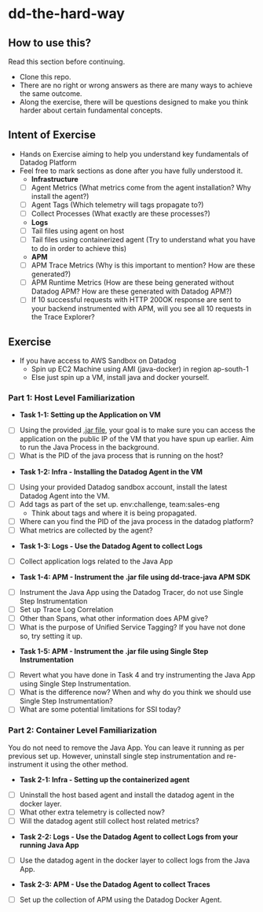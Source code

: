 # dd-the-hard-way

## How to use this?
Read this section before continuing. 
- Clone this repo.
- There are no right or wrong answers as there are many ways to achieve the same outcome.
- Along the exercise, there will be questions designed to make you think harder about certain fundamental concepts.

## Intent of Exercise
- Hands on Exercise aiming to help you understand key fundamentals of Datadog Platform
- Feel free to mark sections as done after you have fully understood it.
    - **Infrastructure**
    - [ ] Agent Metrics (What metrics come from the agent installation? Why install the agent?)
    - [ ] Agent Tags (Which telemetry will tags propagate to?)
    - [ ] Collect Processes (What exactly are these processes?)
    - **Logs** 
    - [ ] Tail files using agent on host
    - [ ] Tail files using containerized agent (Try to understand what you have to do in order to achieve this)
    - **APM**
    - [ ] APM Trace Metrics (Why is this important to mention? How are these generated?)
    - [ ] APM Runtime Metrics (How are these being generated without Datadog APM? How are these generated with Datadog APM?)
    - [ ] If 10 successful requests with HTTP 200OK response are sent to your backend instrumented with APM, will you see all 10 requests in the Trace Explorer?

## Exercise
- If you have access to AWS Sandbox on Datadog
  - Spin up EC2 Machine using AMI (java-docker) in region ap-south-1
  - Else just spin up a VM, install java and docker yourself.

### Part 1: Host Level Familiarization   
- **Task 1-1: Setting up the Application on VM**
- [ ] Using the provided [.jar file](https://github.com/stackify/example-apps/raw/main/sample-java-petclinic/spring-petclinic-2.7.0.jar), your goal is to make sure you can access the application on the public IP of the VM that you have spun up earlier. Aim to run the Java Process in the background.
- [ ] What is the PID of the java process that is running on the host?

- **Task 1-2: Infra - Installing the Datadog Agent in the VM**
- [ ] Using your provided Datadog sandbox account, install the latest Datadog Agent into the VM.
- [ ] Add tags as part of the set up. env:challenge, team:sales-eng
  - Think about tags and where it is being propagated.
- [ ] Where can you find the PID of the java process in the datadog platform?
- [ ] What metrics are collected by the agent? 

- **Task 1-3: Logs - Use the Datadog Agent to collect Logs**
- [ ] Collect application logs related to the Java App

- **Task 1-4: APM - Instrument the .jar file using dd-trace-java APM SDK**
- [ ] Instrument the Java App using the Datadog Tracer, do not use Single Step Instrumentation
- [ ] Set up Trace Log Correlation
- [ ] Other than Spans, what other information does APM give?
- [ ] What is the purpose of Unified Service Tagging? If you have not done so, try setting it up.

- **Task 1-5: APM - Instrument the .jar file using Single Step Instrumentation**
- [ ] Revert what you have done in Task 4 and try instrumenting the Java App using Single Step Instrumentation.
- [ ] What is the difference now? When and why do you think we should use Single Step Instrumentation?
- [ ] What are some potential limitations for SSI today?

### Part 2: Container Level Familiarization
You do not need to remove the Java App. You can leave it running as per previous set up. However, uninstall single step instrumentation and re-instrument it using the other method.

- **Task 2-1: Infra - Setting up the containerized agent**
- [ ] Uninstall the host based agent and install the datadog agent in the docker layer.
- [ ] What other extra telemetry is collected now?
- [ ] Will the datadog agent still collect host related metrics?

- **Task 2-2: Logs - Use the Datadog Agent to collect Logs from your running Java App** 
- [ ] Use the datadog agent in the docker layer to collect logs from the Java App.

- **Task 2-3: APM - Use the Datadog Agent to collect Traces**
- [ ] Set up the collection of APM using the Datadog Docker Agent.
